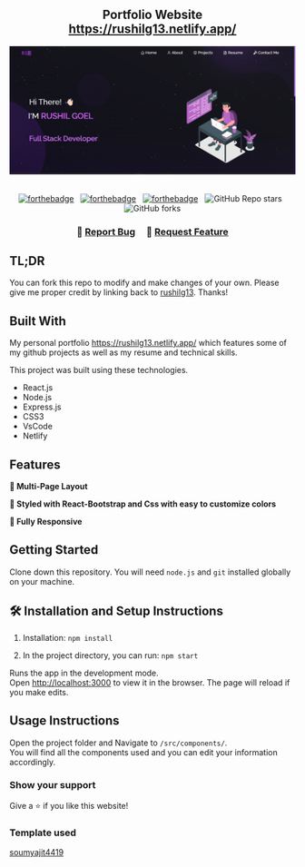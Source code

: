 <h2 align="center">
  Portfolio Website <br/>
  <a href="https://rushilg13.netlify.app/" target="_blank">https://rushilg13.netlify.app/</a>
</h2>
<div align="center">
  <img alt="Demo" src="./Images/readme-img.png" />
</div>

<br/>

<center>

[![forthebadge](https://forthebadge.com/images/badges/built-with-love.svg)](https://forthebadge.com) &nbsp;
[![forthebadge](https://forthebadge.com/images/badges/made-with-javascript.svg)](https://forthebadge.com) &nbsp;
[![forthebadge](https://forthebadge.com/images/badges/open-source.svg)](https://forthebadge.com) &nbsp;
![GitHub Repo stars](https://img.shields.io/github/stars/rushilg13/Portfolio?color=red&logo=github&style=for-the-badge) &nbsp;
![GitHub forks](https://img.shields.io/github/forks/rushilg13/Portfolio?color=red&logo=github&style=for-the-badge)

</center>

<h3 align="center">
    🔹
    <a href="https://github.com/rushilg13/Portfolio/issues">Report Bug</a> &nbsp; &nbsp;
    🔹
    <a href="https://github.com/rushilg13/Portfolio/issues">Request Feature</a>
</h3>

## TL;DR

You can fork this repo to modify and make changes of your own. Please give me proper credit by linking back to [rushilg13](https://github.com/rushilg13/Portfolio). Thanks!

## Built With

My personal portfolio <a href="https://rushilg13.netlify.app/" target="_blank">https://rushilg13.netlify.app/</a> which features some of my github projects as well as my resume and technical skills.<br/>

This project was built using these technologies.

- React.js
- Node.js
- Express.js
- CSS3
- VsCode
- Netlify

## Features

**📖 Multi-Page Layout**

**🎨 Styled with React-Bootstrap and Css with easy to customize colors**

**📱 Fully Responsive**

## Getting Started

Clone down this repository. You will need `node.js` and `git` installed globally on your machine.

## 🛠 Installation and Setup Instructions

1. Installation: `npm install`

2. In the project directory, you can run: `npm start`

Runs the app in the development mode.\
Open [http://localhost:3000](http://localhost:3000) to view it in the browser.
The page will reload if you make edits.

## Usage Instructions

Open the project folder and Navigate to `/src/components/`. <br/>
You will find all the components used and you can edit your information accordingly.

### Show your support

Give a ⭐ if you like this website!

### Template used
[soumyajit4419](https://github.com/soumyajit4419/Portfolio)
